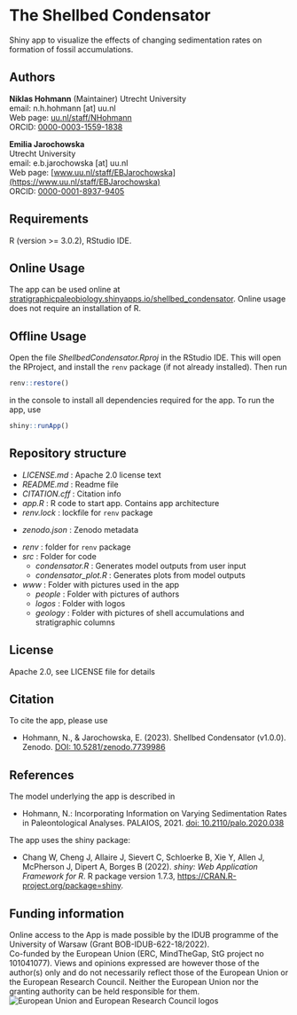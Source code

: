# The Shellbed Condensator

Shiny app to visualize the effects of changing sedimentation rates on formation of fossil accumulations.

## Authors

__Niklas Hohmann__  (Maintainer)
Utrecht University  
email: n.h.hohmann [at] uu.nl  
Web page: [uu.nl/staff/NHohmann](https://www.uu.nl/staff/NHHohmann)  
ORCID: [0000-0003-1559-1838](https://orcid.org/0000-0003-1559-1838)

__Emilia Jarochowska__  
Utrecht University  
email: e.b.jarochowska [at] uu.nl  
Web page: [www.uu.nl/staff/EBJarochowska](https://www.uu.nl/staff/EBJarochowska)  
ORCID: [0000-0001-8937-9405](https://orcid.org/0000-0001-8937-9405)

## Requirements

R (version >= 3.0.2), RStudio IDE.  

## Online Usage

The app can be used online at [stratigraphicpaleobiology.shinyapps.io/shellbed_condensator](https://stratigraphicpaleobiology.shinyapps.io/shellbed_condensator/). Online usage does not require an installation of R.

## Offline Usage

Open the file _ShellbedCondensator.Rproj_ in the RStudio IDE. This will open the RProject, and install the `renv` package (if not already installed). Then run

```R
renv::restore()
```

in the console to install all dependencies required for the app. To run the app, use

```R
shiny::runApp()
```

## Repository structure

- _LICENSE.md_ : Apache 2.0 license text
- _README.md_ : Readme file
- _CITATION.cff_ : Citation info
- _app.R_ : R code to start app. Contains app architecture
- _renv.lock_ : lockfile for `renv` package
* _zenodo.json_ : Zenodo metadata
- _renv_ : folder for `renv` package
- _src_ : Folder for code
  - _condensator.R_ : Generates model outputs from user input
  - _condensator_plot.R_ : Generates plots from model outputs
- _www_ : Folder with pictures used in the app  
  - _people_ : Folder with pictures of authors
  - _logos_ : Folder with logos  
  - _geology_ : Folder with pictures of shell accumulations and stratigraphic columns

## License

Apache 2.0, see LICENSE file for details

## Citation

To cite the app, please use

- Hohmann, N., & Jarochowska, E. (2023). Shellbed Condensator (v1.0.0). Zenodo. [DOI: 10.5281/zenodo.7739986](https://doi.org/10.5281/zenodo.7739986)

## References

The model underlying the app is described in

- Hohmann, N.: Incorporating Information on Varying Sedimentation Rates in Paleontological Analyses. PALAIOS, 2021. [doi: 10.2110/palo.2020.038](https://doi.org/10.2110/palo.2020.038)

The app uses the shiny package:

- Chang W, Cheng J, Allaire J, Sievert C, Schloerke B, Xie Y, Allen J, McPherson J, Dipert A, Borges B
  (2022). _shiny: Web Application Framework for R_. R package version 1.7.3,
  <https://CRAN.R-project.org/package=shiny>.

## Funding information

Online access to the App is made possible by the IDUB programme of the University of Warsaw (Grant BOB-IDUB-622-18/2022).  
Co-funded by the European Union (ERC, MindTheGap, StG project no 101041077). Views and opinions expressed are however those of the author(s) only and do not necessarily reflect those of the European Union or the European Research Council. Neither the European Union nor the granting authority can be held responsible for them.
![European Union and European Research Council logos](https://erc.europa.eu/sites/default/files/2023-06/LOGO_ERC-FLAG_FP.png)
